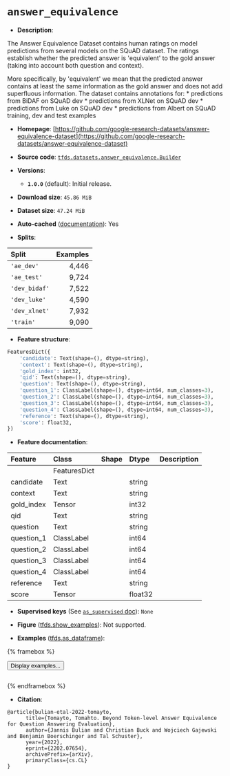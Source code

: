 <div itemscope itemtype="http://schema.org/Dataset">
  <div itemscope itemprop="includedInDataCatalog" itemtype="http://schema.org/DataCatalog">
    <meta itemprop="name" content="TensorFlow Datasets" />
  </div>
  <meta itemprop="name" content="answer_equivalence" />
  <meta itemprop="description" content="The Answer Equivalence Dataset contains human ratings on model predictions from&#10;several models on the SQuAD dataset. The ratings establish whether the predicted&#10;answer is &#x27;equivalent&#x27; to the gold answer (taking into account both question and&#10;context).&#10;&#10;More specifically, by &#x27;equivalent&#x27; we mean that the predicted answer contains at&#10;least the same information as the gold answer and does not add superfluous&#10;information. The dataset contains annotations for: * predictions from BiDAF on&#10;SQuAD dev * predictions from XLNet on SQuAD dev * predictions from Luke on SQuAD&#10;dev * predictions from Albert on SQuAD training, dev and test examples&#10;&#10;To use this dataset:&#10;&#10;```python&#10;import tensorflow_datasets as tfds&#10;&#10;ds = tfds.load(&#x27;answer_equivalence&#x27;, split=&#x27;train&#x27;)&#10;for ex in ds.take(4):&#10;  print(ex)&#10;```&#10;&#10;See [the guide](https://www.tensorflow.org/datasets/overview) for more&#10;informations on [tensorflow_datasets](https://www.tensorflow.org/datasets).&#10;&#10;" />
  <meta itemprop="url" content="https://www.tensorflow.org/datasets/catalog/answer_equivalence" />
  <meta itemprop="sameAs" content="https://github.com/google-research-datasets/answer-equivalence-dataset" />
  <meta itemprop="citation" content="@article{bulian-etal-2022-tomayto,&#10;      title={Tomayto, Tomahto. Beyond Token-level Answer Equivalence for Question Answering Evaluation},&#10;      author={Jannis Bulian and Christian Buck and Wojciech Gajewski and Benjamin Boerschinger and Tal Schuster},&#10;      year={2022},&#10;      eprint={2202.07654},&#10;      archivePrefix={arXiv},&#10;      primaryClass={cs.CL}&#10;}" />
</div>

# `answer_equivalence`


*   **Description**:

The Answer Equivalence Dataset contains human ratings on model predictions from
several models on the SQuAD dataset. The ratings establish whether the predicted
answer is 'equivalent' to the gold answer (taking into account both question and
context).

More specifically, by 'equivalent' we mean that the predicted answer contains at
least the same information as the gold answer and does not add superfluous
information. The dataset contains annotations for: * predictions from BiDAF on
SQuAD dev * predictions from XLNet on SQuAD dev * predictions from Luke on SQuAD
dev * predictions from Albert on SQuAD training, dev and test examples

*   **Homepage**:
    [https://github.com/google-research-datasets/answer-equivalence-dataset](https://github.com/google-research-datasets/answer-equivalence-dataset)

*   **Source code**:
    [`tfds.datasets.answer_equivalence.Builder`](https://github.com/tensorflow/datasets/tree/master/tensorflow_datasets/datasets/answer_equivalence/answer_equivalence_dataset_builder.py)

*   **Versions**:

    *   **`1.0.0`** (default): Initial release.

*   **Download size**: `45.86 MiB`

*   **Dataset size**: `47.24 MiB`

*   **Auto-cached**
    ([documentation](https://www.tensorflow.org/datasets/performances#auto-caching)):
    Yes

*   **Splits**:

Split         | Examples
:------------ | -------:
`'ae_dev'`    | 4,446
`'ae_test'`   | 9,724
`'dev_bidaf'` | 7,522
`'dev_luke'`  | 4,590
`'dev_xlnet'` | 7,932
`'train'`     | 9,090

*   **Feature structure**:

```python
FeaturesDict({
    'candidate': Text(shape=(), dtype=string),
    'context': Text(shape=(), dtype=string),
    'gold_index': int32,
    'qid': Text(shape=(), dtype=string),
    'question': Text(shape=(), dtype=string),
    'question_1': ClassLabel(shape=(), dtype=int64, num_classes=3),
    'question_2': ClassLabel(shape=(), dtype=int64, num_classes=3),
    'question_3': ClassLabel(shape=(), dtype=int64, num_classes=3),
    'question_4': ClassLabel(shape=(), dtype=int64, num_classes=3),
    'reference': Text(shape=(), dtype=string),
    'score': float32,
})
```

*   **Feature documentation**:

Feature    | Class        | Shape | Dtype   | Description
:--------- | :----------- | :---- | :------ | :----------
           | FeaturesDict |       |         |
candidate  | Text         |       | string  |
context    | Text         |       | string  |
gold_index | Tensor       |       | int32   |
qid        | Text         |       | string  |
question   | Text         |       | string  |
question_1 | ClassLabel   |       | int64   |
question_2 | ClassLabel   |       | int64   |
question_3 | ClassLabel   |       | int64   |
question_4 | ClassLabel   |       | int64   |
reference  | Text         |       | string  |
score      | Tensor       |       | float32 |

*   **Supervised keys** (See
    [`as_supervised` doc](https://www.tensorflow.org/datasets/api_docs/python/tfds/load#args)):
    `None`

*   **Figure**
    ([tfds.show_examples](https://www.tensorflow.org/datasets/api_docs/python/tfds/visualization/show_examples)):
    Not supported.

*   **Examples**
    ([tfds.as_dataframe](https://www.tensorflow.org/datasets/api_docs/python/tfds/as_dataframe)):

<!-- mdformat off(HTML should not be auto-formatted) -->

{% framebox %}

<button id="displaydataframe">Display examples...</button>
<div id="dataframecontent" style="overflow-x:auto"></div>
<script>
const url = "https://storage.googleapis.com/tfds-data/visualization/dataframe/answer_equivalence-1.0.0.html";
const dataButton = document.getElementById('displaydataframe');
dataButton.addEventListener('click', async () => {
  // Disable the button after clicking (dataframe loaded only once).
  dataButton.disabled = true;

  const contentPane = document.getElementById('dataframecontent');
  try {
    const response = await fetch(url);
    // Error response codes don't throw an error, so force an error to show
    // the error message.
    if (!response.ok) throw Error(response.statusText);

    const data = await response.text();
    contentPane.innerHTML = data;
  } catch (e) {
    contentPane.innerHTML =
        'Error loading examples. If the error persist, please open '
        + 'a new issue.';
  }
});
</script>

{% endframebox %}

<!-- mdformat on -->

*   **Citation**:

```
@article{bulian-etal-2022-tomayto,
      title={Tomayto, Tomahto. Beyond Token-level Answer Equivalence for Question Answering Evaluation},
      author={Jannis Bulian and Christian Buck and Wojciech Gajewski and Benjamin Boerschinger and Tal Schuster},
      year={2022},
      eprint={2202.07654},
      archivePrefix={arXiv},
      primaryClass={cs.CL}
}
```

